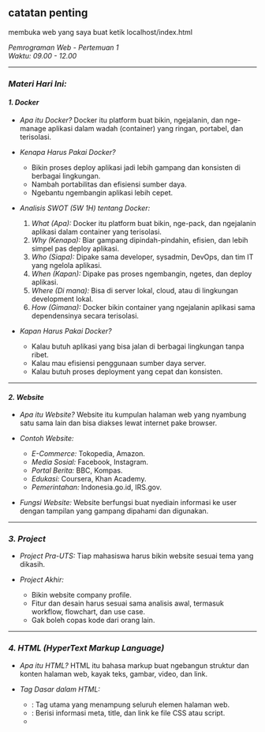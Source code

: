 ## catatan penting ##
membuka web yang saya buat ketik localhost/index.html
 
 *Pemrograman Web - Pertemuan 1*  
*Waktu: 09.00 - 12.00*

---

### *Materi Hari Ini:*

#### *1. Docker*

- *Apa itu Docker?*
  Docker itu platform buat bikin, ngejalanin, dan nge-manage aplikasi dalam wadah (container) yang ringan, portabel, dan terisolasi.

- *Kenapa Harus Pakai Docker?*
  - Bikin proses deploy aplikasi jadi lebih gampang dan konsisten di berbagai lingkungan.
  - Nambah portabilitas dan efisiensi sumber daya.
  - Ngebantu ngembangin aplikasi lebih cepet.

- *Analisis SWOT (5W 1H) tentang Docker:*
  1. *What (Apa):* Docker itu platform buat bikin, nge-pack, dan ngejalanin aplikasi dalam container yang terisolasi.
  2. *Why (Kenapa):* Biar gampang dipindah-pindahin, efisien, dan lebih simpel pas deploy aplikasi.
  3. *Who (Siapa):* Dipake sama developer, sysadmin, DevOps, dan tim IT yang ngelola aplikasi.
  4. *When (Kapan):* Dipake pas proses ngembangin, ngetes, dan deploy aplikasi.
  5. *Where (Di mana):* Bisa di server lokal, cloud, atau di lingkungan development lokal.
  6. *How (Gimana):* Docker bikin container yang ngejalanin aplikasi sama dependensinya secara terisolasi.

- *Kapan Harus Pakai Docker?*
  - Kalau butuh aplikasi yang bisa jalan di berbagai lingkungan tanpa ribet.
  - Kalau mau efisiensi penggunaan sumber daya server.
  - Kalau butuh proses deployment yang cepat dan konsisten.
  
---

#### *2. Website*

- *Apa itu Website?*
  Website itu kumpulan halaman web yang nyambung satu sama lain dan bisa diakses lewat internet pake browser.

- *Contoh Website:*
  - *E-Commerce:* Tokopedia, Amazon.
  - *Media Sosial:* Facebook, Instagram.
  - *Portal Berita:* BBC, Kompas.
  - *Edukasi:* Coursera, Khan Academy.
  - *Pemerintahan:* Indonesia.go.id, IRS.gov.

- *Fungsi Website:*
  Website berfungsi buat nyediain informasi ke user dengan tampilan yang gampang dipahami dan digunakan.

---

### *3. Project*

- *Project Pra-UTS:*
  Tiap mahasiswa harus bikin website sesuai tema yang dikasih.

- *Project Akhir:*
  - Bikin website company profile.
  - Fitur dan desain harus sesuai sama analisis awal, termasuk workflow, flowchart, dan use case.
  - Gak boleh copas kode dari orang lain.

---

### *4. HTML (HyperText Markup Language)*

- *Apa itu HTML?*
  HTML itu bahasa markup buat ngebangun struktur dan konten halaman web, kayak teks, gambar, video, dan link.

- *Tag Dasar dalam HTML:*
  - <html> : Tag utama yang menampung seluruh elemen halaman web.
  - <head> : Berisi informasi meta, title, dan link ke file CSS atau script.
  - <title> : Menentukan judul halaman yang muncul di tab browser.
  - <body> : Berisi semua konten yang ditampilkan di halaman web.
  - <h1> - <h6> : Heading untuk judul atau subjudul.
  - <p> : Paragraf teks.
  - <a> : Link ke halaman lain atau sumber eksternal.
  - <img> : Menampilkan gambar.
  - <ul> dan <ol> : List tidak berurutan (unordered) dan berurutan (ordered).
  - <table> : Membuat tabel.
  - <form> : Formulir untuk input dari user.

---

### *5. Konfigurasi Nginx (nginx.conf)*

nginx
server {
    listen 80; 
    server_name localhost; 
    
    location / { 
        root /usr/share/nginx/html;
        index index.html;
    }
}


*Penjelasan Konfigurasi:*
- *server:* Bagian ini nge-set satu virtual server di dalam Nginx, yang memungkinkan satu server fisik bisa nge-host beberapa website atau aplikasi.
- *listen 80;* Nginx bakal dengerin koneksi HTTP di port 80.
- *server_name localhost;* Nama domain atau alamat IP buat akses server.
- *location /* Ngatur gimana Nginx nangkep request ke root URL (http://localhost/). Semua request ke root bakal diproses di blok ini.


### Saran Perbaikan ###:
Tambahkan hover effect pada tombol media sosial agar lebih interaktif.

Gunakan Flexbox atau Grid untuk tata letak yang lebih fleksibel.

Tambahkan navigasi menu agar halaman ini bisa terhubung ke halaman lain.

Implementasikan JavaScript ringan untuk efek animasi sederhana.



### *Kesimpulan*
Di pertemuan ini, kita udah bahas dasar-dasar Docker, konsep website, dan proyek yang bakal dikerjain selama kuliah. Selain itu, kita juga udah kenalan sama HTML sebagai dasar pengembangan web dan belajar dasar konfigurasi Nginx buat deployment website.



